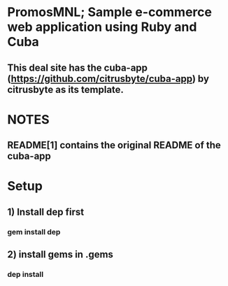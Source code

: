 # PromosMNL; Sample e-commerce web application using Ruby and Cuba
## This deal site has the cuba-app (https://github.com/citrusbyte/cuba-app) by citrusbyte as its template.

# NOTES
## README[1] contains the original README of the cuba-app 


# Setup
## 1) Install dep first
### gem install dep
## 2) install gems in .gems
### dep install